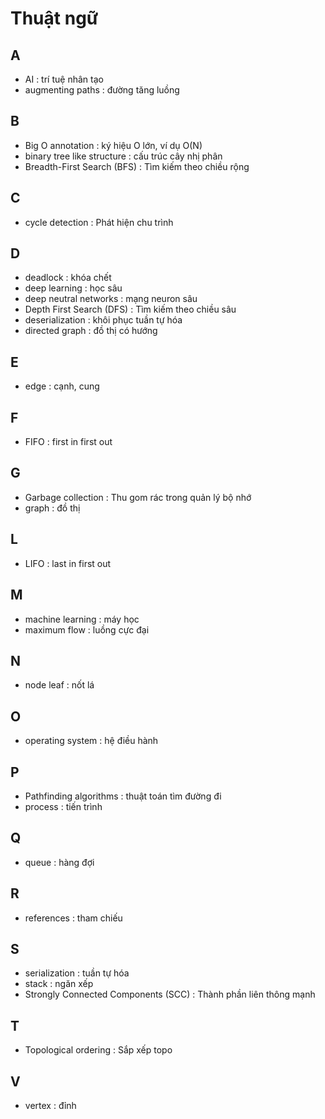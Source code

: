 # Thuật ngữ

## A
- AI : trí tuệ nhân tạo 
- augmenting paths : đường tăng luồng

## B
- Big O annotation : ký hiệu O lớn, ví dụ O(N)
- binary tree like structure : cấu trúc cây nhị phân
- Breadth-First Search (BFS) : Tìm kiếm theo chiều rộng

## C
- cycle detection : Phát hiện chu trình

## D
- deadlock : khóa chết
- deep learning : học sâu
- deep neutral networks : mạng neuron sâu
- Depth First Search (DFS) : Tìm kiếm theo chiều sâu
- deserialization : khôi phục tuần tự hóa
- directed graph : đồ thị có hướng

## E
- edge : cạnh, cung

## F
- FIFO : first in first out


## G
- Garbage collection : Thu gom rác trong quản lý bộ nhớ
- graph : đồ thị

## L
- LIFO : last in first out

## M
- machine learning : máy học
- maximum flow : luồng cực đại

## N
- node leaf : nốt lá

## O
- operating system : hệ điều hành

## P
- Pathfinding algorithms : thuật toán tìm đường đi
- process : tiến trình

## Q
- queue : hàng đợi

## R
- references : tham chiếu 

## S
- serialization : tuần tự hóa 
- stack : ngăn xếp
- Strongly Connected Components (SCC) : Thành phần liên thông mạnh 

## T
- Topological ordering : Sắp xếp topo

## V
- vertex : đỉnh 
